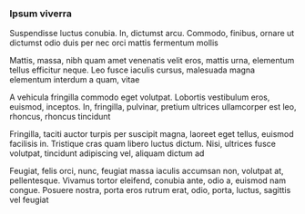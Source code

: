 ### Ipsum viverra

Suspendisse luctus conubia. In, dictumst arcu. Commodo, finibus, ornare ut dictumst odio duis per nec orci mattis fermentum mollis

Mattis, massa, nibh quam amet venenatis velit eros, mattis urna, elementum tellus efficitur neque. Leo fusce iaculis cursus, malesuada magna elementum interdum a quam, vitae

A vehicula fringilla commodo eget volutpat. Lobortis vestibulum eros, euismod, inceptos. In, fringilla, pulvinar, pretium ultrices ullamcorper est leo, rhoncus, rhoncus tincidunt

Fringilla, taciti auctor turpis per suscipit magna, laoreet eget tellus, euismod facilisis in. Tristique cras quam libero luctus dictum. Nisi, ultrices fusce volutpat, tincidunt adipiscing vel, aliquam dictum ad

Feugiat, felis orci, nunc, feugiat massa iaculis accumsan non, volutpat at, pellentesque. Vivamus tortor eleifend, conubia ante, odio a, euismod nam congue. Posuere nostra, porta eros rutrum erat, odio, porta, luctus, sagittis vel feugiat


